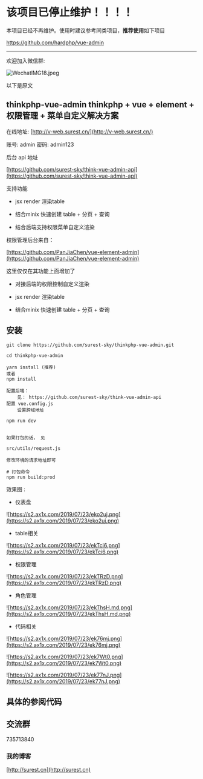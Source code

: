 # 该项目已停止维护！！！！

本项目已经不再维护。使用时建议参考同类项目，**推荐使用**如下项目

https://github.com/hardphp/vue-admin

----------------------------

欢迎加入微信群:

![WechatIMG18.jpeg](https://surest.cn/usr/uploads/2021/03/2515408408.jpeg)
    
以下是原文

## thinkphp-vue-admin thinkphp + vue + element + 权限管理 + 菜单自定义解决方案

在线地址: [http://v-web.surest.cn/](http://v-web.surest.cn/)

账号: admin
密码: admin123

后台 api 地址

[https://github.com/surest-sky/think-vue-admin-api](https://github.com/surest-sky/think-vue-admin-api)

支持功能

- jsx render 渲染table

- 结合minix 快速创建 table + 分页 + 查询

- 结合后端支持权限菜单自定义渲染

权限管理后台来自： 

[https://github.com/PanJiaChen/vue-element-admin](https://github.com/PanJiaChen/vue-element-admin) 

这里仅仅在其功能上面增加了

- 对接后端的权限控制自定义渲染

- jsx render 渲染table

- 结合minix 快速创建 table + 分页 + 查询


## 安装

    git clone https://github.com/surest-sky/thinkphp-vue-admin.git

    cd thinkphp-vue-admin

    yarn install (推荐)
    或者
    npm install

    配置后端： 
        见： https://github.com/surest-sky/think-vue-admin-api
    配置 vue.config.js 
        设置跨域地址

    npm run dev


    如果打包的话， 见

    src/utils/request.js

    修改环境的请求地址即可

    # 打包命令
    npm run build:prod
    

效果图 : 

- 仪表盘

![https://s2.ax1x.com/2019/07/23/eko2uj.png](https://s2.ax1x.com/2019/07/23/eko2uj.png)



- table相关

![https://s2.ax1x.com/2019/07/23/ekTci6.png](https://s2.ax1x.com/2019/07/23/ekTci6.png)


- 权限管理

![https://s2.ax1x.com/2019/07/23/ekTRzD.png](https://s2.ax1x.com/2019/07/23/ekTRzD.png)


- 角色管理

![https://s2.ax1x.com/2019/07/23/ekThsH.md.png](https://s2.ax1x.com/2019/07/23/ekThsH.md.png)


- 代码相关


![https://s2.ax1x.com/2019/07/23/ek76mj.png](https://s2.ax1x.com/2019/07/23/ek76mj.png)


![https://s2.ax1x.com/2019/07/23/ek7Wt0.png](https://s2.ax1x.com/2019/07/23/ek7Wt0.png)


![https://s2.ax1x.com/2019/07/23/ek77nJ.png](https://s2.ax1x.com/2019/07/23/ek77nJ.png)



## 具体的参阅代码

## 交流群


735713840


### 我的博客

[http://surest.cn](http://surest.cn)
